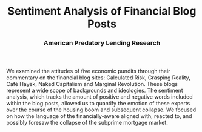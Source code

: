 <header>
  <h1 align="center">Sentiment Analysis of Financial Blog Posts</h1>
  <h3 align="center">American Predatory Lending Research</h2>
</header>

We examined the attitudes of five economic pundits through their commentary on the financial blog sites: Calculated Risk, Grasping Reality, Café Hayek, Naked Capitalism and Marginal Revolution. These blogs represent a wide scope of backgrounds and ideologies. The sentiment analysis, which tracks the amount of positive and negative words included within the blog posts, allowed us to quantify the emotion of these experts over the course of the housing boom and subsequent collapse. We focused on how the language of the financially-aware aligned with, reacted to, and possibly foresaw the collapse of the subprime mortgage market.

